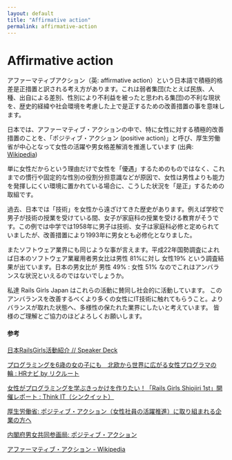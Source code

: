 ```yaml
---
layout: default
title: "Affirmative action"
permalink: affirmative-action
---
```


# Affirmative action

アファーマティブアクション（英: affirmative action）という日本語で積極的格差是正措置と訳される考え方があります。これは弱者集団(たとえば民族、人種、出自による差別、性別により不利益を被ったと思われる集団)の不利な現状を、歴史的経緯や社会環境を考慮した上で是正するための改善措置の事を意味します。

日本では、アファーマティブ・アクションの中で、特に女性に対する積極的改善措置のことを、「ポジティブ・アクション (positive action)」と呼び、厚生労働省が中心となって女性の活躍や男女格差解消を推進しています (出典:[ Wikipedia](https://ja.wikipedia.org/wiki/%E3%82%A2%E3%83%95%E3%82%A1%E3%83%BC%E3%83%9E%E3%83%86%E3%82%A3%E3%83%96%E3%83%BB%E3%82%A2%E3%82%AF%E3%82%B7%E3%83%A7%E3%83%B3))

単に女性だからという理由だけで女性を「優遇」するためのものではなく、これまでの慣行や固定的な性別の役割分担意識などが原因で、女性は男性よりも能力を発揮しにくい環境に置かれている場合に、こうした状況を「是正」するための取組です。

過去、日本では「技術」を女性から遠ざけてきた歴史があります。例えば学校で男子が技術の授業を受けている間、女子が家庭科の授業を受ける教育がそうです。この例では中学では1958年に男子は技術、女子は家庭科必修と定められていましたが、改善措置により1993年に男女とも必修化となりました。

またソフトウェア業界にも同じような事が言えます。平成22年国勢調査によれば日本のソフトウェア業雇用者男女比は男性 81%に対し 女性19% という調査結果が出ています。日本の男女比が 男性 49% : 女性 51% なのでこれはアンバランスな状況といえるのではないでしょうか。

私達 Rails Girls Japan はこれらの活動に賛同し社会的に活動しています。
このアンバランスを改善するべくより多くの女性にIT技術に触れてもらうこと。よりバランスが取れた状態へ、多様性の保たれた業界にしたいと考えています。
皆様のご理解とご協力のほどよろしくお願いします。

#### 参考

[日本RailsGirls活動紹介 // Speaker Deck](https://speakerdeck.com/yotii23/ri-ben-railsgirlshuo-dong-shao-jie)

[プログラミングを6歳の女の子にも　北欧から世界に広がる女性プログラマの輪 : HRナビ by リクルート](http://www.huffingtonpost.jp/hrnavi/woman-programer_b_6741470.html)

[女性がプログラミングを学ぶきっかけを作りたい！「Rails Girls Shiojiri 1st」開催レポート : Think IT（シンクイット）](https://thinkit.co.jp/story/2015/04/17/5684)

[厚生労働省: ポジティブ・アクション（女性社員の活躍推進）に取り組まれる企業の方へ](http://www.mhlw.go.jp/stf/seisakunitsuite/bunya/koyou_roudou/koyoukintou/seisaku04/index.html)

[内閣府男女共同参画局: ポジティブ・アクション](http://www.gender.go.jp/policy/positive_act/index.html)

[アファーマティブ・アクション - Wikipedia](https://ja.wikipedia.org/wiki/%E3%82%A2%E3%83%95%E3%82%A1%E3%83%BC%E3%83%9E%E3%83%86%E3%82%A3%E3%83%96%E3%83%BB%E3%82%A2%E3%82%AF%E3%82%B7%E3%83%A7%E3%83%B3)
